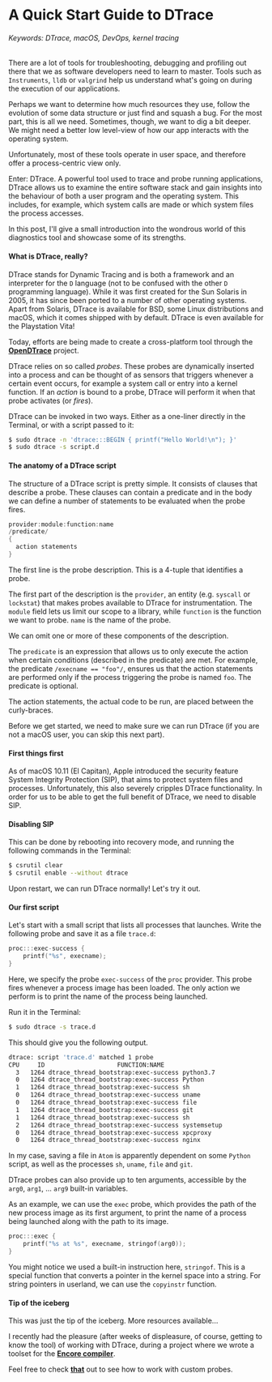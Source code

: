 # A Quick Start Guide to DTrace

###### Keywords: DTrace, macOS, DevOps, kernel tracing

There are a lot of tools for troubleshooting, debugging and profiling out there that we as software developers need to learn to master. Tools such as ``Instruments``, ``lldb`` or ``valgrind`` help us understand what's going on during the execution of our applications.

Perhaps we want to determine how much resources they use, follow the evolution of some data structure or just find and squash a bug. For the most part, this is all we need. Sometimes, though, we want to dig a bit deeper. We might need a better low level-view of how our app interacts with the operating system.

Unfortunately, most of these tools operate in user space, and therefore offer a process-centric view only.

Enter: DTrace. A powerful tool used to trace and probe running applications, DTrace allows us to examine the entire software stack and gain insights into the behaviour of both a user program and the operating system. This includes, for example, which system calls are made or which system files the process accesses.

In this post, I'll give a small introduction into the wondrous world of this diagnostics tool and showcase some of its strengths.

#### What is DTrace, really?

DTrace stands for Dynamic Tracing and is both a framework and an interpreter for the ``D`` language (not to be confused with the other ``D`` programming language). While it was first created for the Sun Solaris in 2005, it has since been ported to a number of other operating systems. Apart from Solaris, DTrace is available for BSD, some Linux distributions and macOS, which it comes shipped with by default. DTrace is even available for the Playstation Vita!

Today, efforts are being made to create a cross-platform tool through the <a href="https://github.com/opendtrace" target="_blank">__OpenDTrace__</a> project.

DTrace relies on so called *probes*. These probes are dynamically inserted into a process and can be thought of as sensors that triggers whenever a certain event occurs, for example a system call or entry into a kernel function. If an *action* is bound to a probe, DTrace will perform it when that probe activates (or *fires*).

DTrace can be invoked in two ways. Either as a one-liner directly in the Terminal, or with a script passed to it:

```bash
$ sudo dtrace -n 'dtrace:::BEGIN { printf("Hello World!\n"); }'
$ sudo dtrace -s script.d
```

#### The anatomy of a DTrace script

The structure of a DTrace script is pretty simple. It consists of clauses that describe a probe. These clauses can contain a predicate and in the body we can define a number of statements to be evaluated when the probe fires.

```c
provider:module:function:name
/predicate/
{
  action statements
}
```

The first line is the probe description. This is a 4-tuple that identifies a probe.

The first part of the description is the ``provider``, an entity (e.g. ``syscall`` or ``lockstat``) that makes probes available to DTrace for instrumentation. The ``module`` field lets us limit our scope to a library, while ``function`` is the function we want to probe. ``name`` is the name of the probe.

We can omit one or more of these components of the description.

The ``predicate`` is an expression that allows us to only execute the action when certain conditions (described in the predicate) are met. For example, the predicate ``/execname == "foo"/``, ensures us that the action statements are performed only if the process triggering the probe is named ``foo``. The predicate is optional.

The action statements, the actual code to be run, are placed between the curly-braces.

Before we get started, we need to make sure we can run DTrace (if you are not a macOS user, you can skip this next part).

#### First things first

As of macOS 10.11 (El Capitan), Apple introduced the security feature System Integrity Protection (SIP), that aims to protect system files and processes. Unfortunately, this also severely cripples DTrace functionality. In order for us to be able to get the full benefit of DTrace, we need to disable SIP.

#### Disabling SIP

This can be done by rebooting into recovery mode, and running the following commands in the Terminal:

```bash
$ csrutil clear
$ csrutil enable --without dtrace
```

Upon restart, we can run DTrace normally! Let's try it out.

#### Our first script

Let's start with a small script that lists all processes that launches. Write the following probe and save it as a file ``trace.d``:

```c
proc:::exec-success {
	printf("%s", execname);
}
```

Here, we specify the probe ``exec-success`` of the ``proc`` provider. This probe fires whenever a process image has been loaded. The only action we perform is to print the name of the process being launched.

Run it in the Terminal:

```bash
$ sudo dtrace -s trace.d
```

This should give you the following output.

```bash
dtrace: script 'trace.d' matched 1 probe
CPU     ID                    FUNCTION:NAME
  3   1264 dtrace_thread_bootstrap:exec-success python3.7
  0   1264 dtrace_thread_bootstrap:exec-success Python
  1   1264 dtrace_thread_bootstrap:exec-success sh
  0   1264 dtrace_thread_bootstrap:exec-success uname
  0   1264 dtrace_thread_bootstrap:exec-success file
  1   1264 dtrace_thread_bootstrap:exec-success git
  1   1264 dtrace_thread_bootstrap:exec-success sh
  2   1264 dtrace_thread_bootstrap:exec-success systemsetup
  0   1264 dtrace_thread_bootstrap:exec-success xpcproxy
  0   1264 dtrace_thread_bootstrap:exec-success nginx
```

In my case, saving a file in ``Atom`` is apparently dependent on some ``Python`` script, as well as the processes ``sh``, ``uname``, ``file`` and ``git``.

DTrace probes can also provide up to ten arguments, accessible by the ``arg0``, ``arg1``, ... ``arg9`` built-in variables.

As an example, we can use the ``exec`` probe, which provides the path of the new process image as its first argument, to print the name of a process being launched along with the path to its image.

```c
proc:::exec {
	printf("%s at %s", execname, stringof(arg0));
}
```

You might notice we used a built-in instruction here, ``stringof``. This is a special function that converts a pointer in the kernel space into a string. For string pointers in userland, we can use the ``copyinstr`` function.

#### Tip of the iceberg

This was just the tip of the iceberg. More resources available...

I recently had the pleasure (after weeks of displeasure, of course, getting to know the tool) of working with DTrace, during a project where we wrote a toolset for the <a href="https://github.com/parapluu/encore" target="_blank">__Encore compiler__</a>.

Feel free to check <a href="https://github.com" target="_blank">__that__</a> out to see how to work with custom probes.
